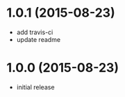 # 1.0.1 (2015-08-23)

  * add travis-ci
  * update readme

# 1.0.0 (2015-08-23)

  * initial release

